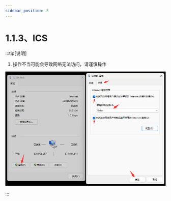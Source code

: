 ```yaml
---
sidebar_position: 5
---
```


# 1.1.3、ICS

:::tip[说明]
1. 操作不当可能会导致网络无法访问，请谨慎操作

![](./img/ics1.png)

:::